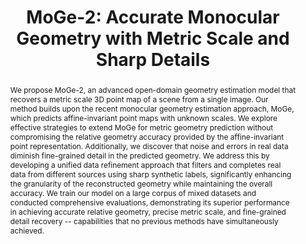 ---
order_id: moge-2
title: "MoGe-2: Accurate Monocular Geometry with Metric Scale and Sharp Details"
authors: "Ruicheng Wang, Sicheng Xu, Yue Dong, Yu Deng, <span class='me'>Jianfeng Xiang</span>, Zelong Lv, Guangzhong Sun, Xin Tong, Jiaolong Yang"
location: "arXiv 2025"
teaser: "/videos/moge-2.mp4"
teaser_type: "video"
page_url: "https://wangrc.site/MoGe2Page/"
abstract: "We propose MoGe-2, an advanced open-domain geometry estimation model that recovers a metric scale 3D point map of a scene from a single image. Our method builds upon the recent monocular geometry estimation approach, MoGe, which predicts affine-invariant point maps with unknown scales. We explore effective strategies to extend MoGe for metric geometry prediction without compromising the relative geometry accuracy provided by the affine-invariant point representation. Additionally, we discover that noise and errors in real data diminish fine-grained detail in the predicted geometry. We address this by developing a unified data refinement approach that filters and completes real data from different sources using sharp synthetic labels, significantly enhancing the granularity of the reconstructed geometry while maintaining the overall accuracy. We train our model on a large corpus of mixed datasets and conducted comprehensive evaluations, demonstrating its superior performance in achieving accurate relative geometry, precise metric scale, and fine-grained detail recovery -- capabilities that no previous methods have simultaneously achieved."
---
